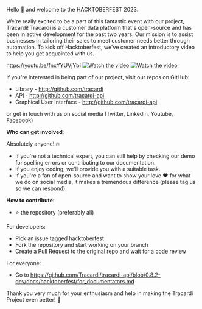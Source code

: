 Hello 👋 and welcome to the HACKTOBERFEST 2023.

We're really excited to be a part of this fantastic event with our project, Tracardi!
Tracardi is a customer data platform that's open-source and has been in active development for the past two years. Our
mission is to assist businesses in tailoring their sales to meet customer needs better through automation. To kick off
Hacktoberfest, we've created an introductory video to help you get acquainted with us.

https://youtu.be/fnxYYUVjYbI
[![Watch the video](https://github.com/Tracardi/tracardi-api/assets/16271564/5841a1bb-0ee7-4dff-82c3-0c97adcaf500)](https://youtu.be/fnxYYUVjYbI)
[![Watch the video](https://img.youtube.com/vi/fnxYYUVjYbI/maxresdefault.jpg)](https://youtu.be/fnxYYUVjYbI)

If you're interested in being part of our project, visit our repos on GitHub:


* Library - http://github.com/tracardi
* API - http://github.com/tracardi-api
* Graphical User Interface - http://github.com/tracardi-api

or get in touch with us on social media (Twitter, LinkedIn, Youtube, Facebook)

**Who can get involved**:

Absolutely anyone! 🔥

- If you're not a technical expert, you can still help by checking our demo for spelling errors or contributing to our
  documentation.
- If you enjoy coding, we'll provide you with a suitable task.
- If you're a fan of open-source and want to show your love ❤️ for what we do on social media, it makes a tremendous
  difference (please tag us so we can respond).

**How to contribute**:

- ⭐ the repository (preferably all)

For developers:

- Pick an issue tagged hacktoberfest
- Fork the repository and start working on your branch
- Create a Pull Request to the original repo and wait for a code review

For everyone:

- Go to https://github.com/Tracardi/tracardi-api/blob/0.8.2-dev/docs/hacktoberfest/for_documentators.md

Thank you very much for your enthusiasm and help in making the Tracardi Project even better! 🚀 

